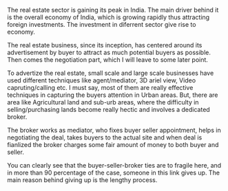 The real estate sector is gaining its peak in India. The main driver behind it is the overall economy of India, which is growing rapidly thus attracting foreign investments. The investment in diferrent sector give rise to economy.

The real estate business, since its inception, has centered around its advertisement by buyer to attract as much potential buyers as possible. Then comes the negotiation part, which I will leave to some later point.

To advertize the real estate, small scale and large scale businesses have used different techniques like agent/mediator, 3D ariel view, Video capruting/calling etc. I must say, most of them are really effective techniques in capturing the buyers attention in Urban areas. But, there are area like Agricultural land and sub-urb areas, where the difficulty in selling/purchasing lands become really hectic and involves a dedicated broker.

The broker works as mediator, who fixes buyer seller appointment, helps in negotiating the deal, takes buyers to the actual site and when deal is fianlized the broker charges some fair amount of money to both buyer and seller.

You can clearly see that the buyer-seller-broker ties are to fragile here, and in more than 90 percentage of the case, someone in this link gives up. The main reason behind giving up is the lengthy process.